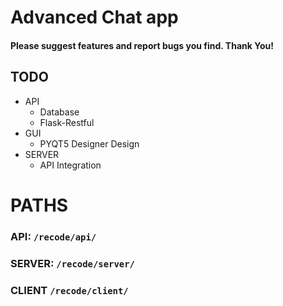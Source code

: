 # Advanced Chat app
#### Please suggest features and report bugs you find. Thank You!

## TODO
  - API
    - Database
    - Flask-Restful
  - GUI
    - PYQT5 Designer Design
  - SERVER
    - API Integration

# PATHS

### API: `/recode/api/`
### SERVER: `/recode/server/`
### CLIENT `/recode/client/`
